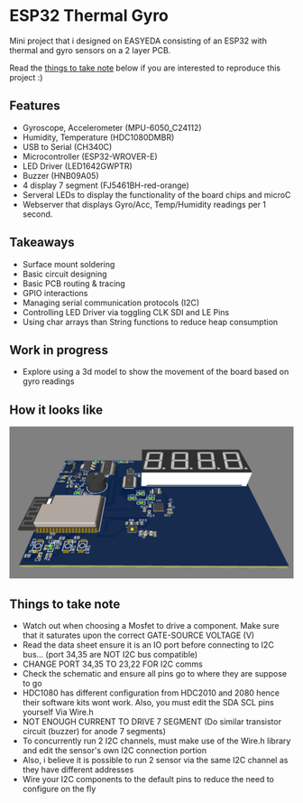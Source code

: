# ESP32 Thermal Gyro

Mini project that i designed on EASYEDA consisting of an ESP32 with thermal and gyro sensors on a 2 layer PCB.

Read the [things to take note](#things-to-take-note) below if you are interested to reproduce this project :)

## Features

- Gyroscope, Accelerometer (MPU-6050_C24112)
- Humidity, Temperature (HDC1080DMBR)
- USB to Serial (CH340C)
- Microcontroller (ESP32-WROVER-E)
- LED Driver (LED1642GWPTR)
- Buzzer (HNB09A05)
- 4 display 7 segment (FJ5461BH-red-orange)
- Serveral LEDs to display the functionality of the board chips and microC
- Webserver that displays Gyro/Acc, Temp/Humidity readings per 1 second.

## Takeaways

- Surface mount soldering
- Basic circuit designing
- Basic PCB routing & tracing
- GPIO interactions
- Managing serial communication protocols (I2C)
- Controlling LED Driver via toggling CLK SDI and LE Pins
- Using char arrays than String functions to reduce heap consumption

## Work in progress

- Explore using a 3d model to show the movement of the board based on gyro readings

## How it looks like

![Sample](source/sample.png)

## Things to take note

- Watch out when choosing a Mosfet to drive a component. Make sure that it saturates upon the correct GATE-SOURCE VOLTAGE (V)
- Read the data sheet ensure it is an IO port before connecting to I2C bus... (port 34,35 are NOT I2C bus compatible)
- CHANGE PORT 34,35 TO 23,22 FOR I2C comms
- Check the schematic and ensure all pins go to where they are suppose to go
- HDC1080 has different configuration from HDC2010 and 2080 hence their software kits wont work. Also, you must edit the SDA SCL pins yourself Via Wire.h
- NOT ENOUGH CURRENT TO DRIVE 7 SEGMENT (Do similar transistor circuit (buzzer) for anode 7 segments)
- To concurrently run 2 I2C channels, must make use of the Wire.h library and edit the sensor's own I2C connection portion
- Also, i believe it is possible to run 2 sensor via the same I2C channel as they have different addresses
- Wire your I2C components to the default pins to reduce the need to configure on the fly
